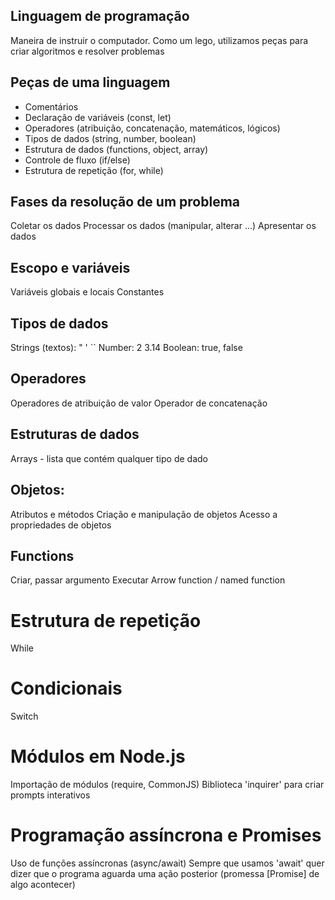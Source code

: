 ## Linguagem de programação

  Maneira de instruir o computador.
  Como um lego, utilizamos peças para criar algoritmos e resolver problemas

## Peças de uma linguagem

  - Comentários
  - Declaração de variáveis (const, let)
  - Operadores (atribuição, concatenação, matemáticos, lógicos)
  - Tipos de dados (string, number, boolean)
  - Estrutura de dados (functions, object, array)
  - Controle de fluxo (if/else)
  - Estrutura de repetição (for, while)

## Fases da resolução de um problema

  Coletar os dados
  Processar os dados (manipular, alterar ...)
  Apresentar os dados

## Escopo e variáveis

  Variáveis globais e locais
  Constantes

## Tipos de dados

  Strings (textos): " ' ``
  Number: 2 3.14
  Boolean: true, false

## Operadores

  Operadores de atribuição de valor
  Operador de concatenação

## Estruturas de dados

  Arrays - lista que contém qualquer tipo de dado

## Objetos:

  Atributos e métodos
  Criação e manipulação de objetos
  Acesso a propriedades de objetos
  
## Functions

  Criar, passar argumento
  Executar
  Arrow function / named function

# Estrutura de repetição
 
  While

# Condicionais

  Switch

# Módulos em Node.js

  Importação de módulos (require, CommonJS)
  Biblioteca 'inquirer' para criar prompts interativos

# Programação assíncrona e Promises

  Uso de funções assíncronas (async/await)
  Sempre que usamos 'await' quer dizer que o programa aguarda uma ação posterior (promessa [Promise] de algo acontecer)
